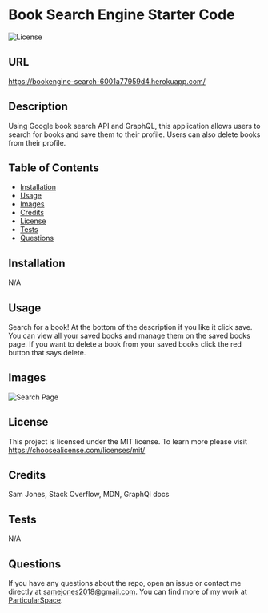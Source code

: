 # Book Search Engine Starter Code

  ![License](https://img.shields.io/badge/license-MIT-blue.svg)
  
  ## URL
  
  https://bookengine-search-6001a77959d4.herokuapp.com/

  ## Description

  Using Google book search API and GraphQL, this application allows users to search for books and save them to their profile. Users can also delete books from their profile.

  ## Table of Contents

  - [Installation](#installation)
  - [Usage](#usage)
  - [Images](#images)
  - [Credits](#credits)
  - [License](#license)
  - [Tests](#tests)
  - [Questions](#questions)

  ## Installation

  N/A

  ## Usage

  Search for a book! At the bottom of the description if you like it click save. You can view all your saved books and manage them on the saved books page. If you want to delete a book from your saved books click the red button that says delete.
  
  ## Images
  
  ![Search Page](public/sceenshot.png "Search Page")
  
  ## License

 This project is licensed under the MIT license. To learn more please visit https://choosealicense.com/licenses/mit/

  ## Credits

  Sam Jones,
  Stack Overflow,
  MDN,
  GraphQl docs

  ## Tests

  N/A

  ## Questions

  If you have any questions about the repo, open an issue or contact me directly at [samejones2018@gmail.com](mailto:samejones2018@gmail.com). You can find more of my work at [ParticularSpace](https://github.com/ParticularSpace).